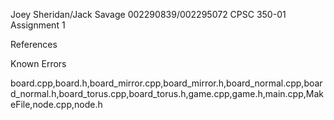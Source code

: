 Joey Sheridan/Jack Savage
002290839/002295072
CPSC 350-01
Assignment 1

References 

Known Errors

board.cpp,board.h,board_mirror.cpp,board_mirror.h,board_normal.cpp,board_normal.h,board_torus.cpp,board_torus.h,game.cpp,game.h,main.cpp,MakeFile,node.cpp,node.h
